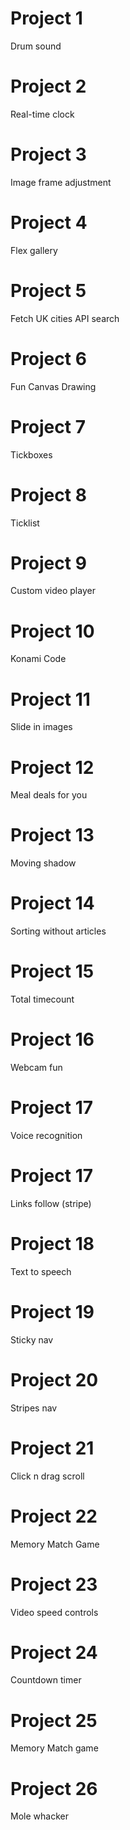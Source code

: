 # Project 1
Drum sound

# Project 2
Real-time clock

# Project 3 
Image frame adjustment

# Project 4
Flex gallery

# Project 5
Fetch UK cities API search

# Project 6
Fun Canvas Drawing

# Project 7
Tickboxes

# Project 8
Ticklist

# Project 9
Custom video player

# Project 10
Konami Code

# Project 11
Slide in images

# Project 12
Meal deals for you

# Project 13
Moving shadow

# Project 14
Sorting without articles

# Project 15
Total timecount

# Project 16
Webcam fun

# Project 17
Voice recognition

# Project 17
Links follow (stripe)

# Project 18
Text to speech

# Project 19
Sticky nav

# Project 20
Stripes nav

# Project 21
Click n drag scroll

# Project 22
Memory Match Game

# Project 23 
Video speed controls

# Project 24
Countdown timer

# Project 25
Memory Match game

# Project 26
Mole whacker